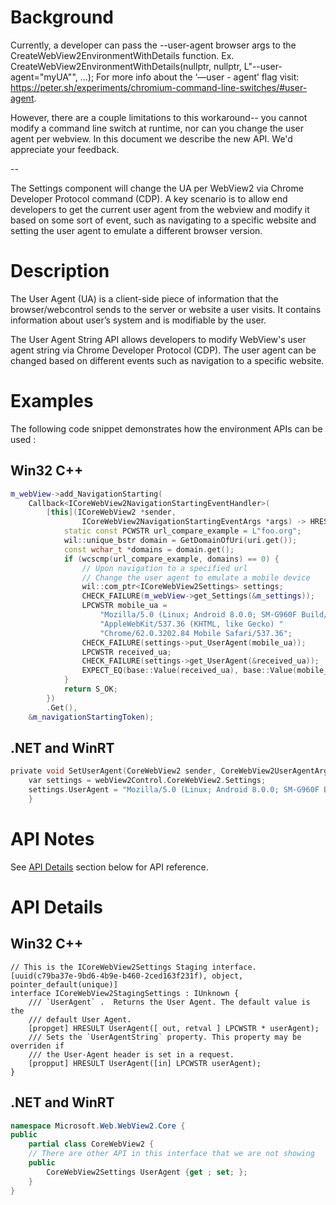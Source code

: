 # Background


Currently, a developer can pass the --user-agent browser args to the CreateWebView2EnvironmentWithDetails function. 
	Ex. CreateWebView2EnvironmentWithDetails(nullptr, nullptr, L"--user-agent=\"myUA\"", ...);
	For more info about the ‘—user - agent’ flag visit: https://peter.sh/experiments/chromium-command-line-switches/#user-agent.

However, there are a couple limitations to this workaround-- you cannot modify a command line switch at runtime, nor can you change the user agent per webview. In this document we describe the new API. We'd appreciate your feedback.

--

The Settings component will change the UA per WebView2 via Chrome Developer Protocol command (CDP). A key scenario is to allow end developers to get the current user agent from the webview and modify it based on some sort of event, such as navigating to a specific website and setting the user agent to emulate a different browser version.


# Description

The User Agent (UA) is a client-side piece of information that the browser/webcontrol sends to the server or website a user visits. It contains information about user’s system and is modifiable by the user.

The User Agent String API allows developers to modify WebView's user agent string via Chrome Developer Protocol (CDP). The user agent can be changed based on different events such as navigation to a specific website. 

# Examples

The following code snippet demonstrates how the environment APIs can be used
:

## Win32 C++
    
```cpp 
m_webView->add_NavigationStarting(
    Callback<ICoreWebView2NavigationStartingEventHandler>(
        [this](ICoreWebView2 *sender,
                ICoreWebView2NavigationStartingEventArgs *args) -> HRESULT {
            static const PCWSTR url_compare_example = L"foo.org";
            wil::unique_bstr domain = GetDomainOfUri(uri.get());
            const wchar_t *domains = domain.get();
            if (wcscmp(url_compare_example, domains) == 0) {
                // Upon navigation to a specified url 
                // Change the user agent to emulate a mobile device 
                wil::com_ptr<ICoreWebView2Settings> settings;
                CHECK_FAILURE(m_webView->get_Settings(&m_settings));
                LPCWSTR mobile_ua =
                    "Mozilla/5.0 (Linux; Android 8.0.0; SM-G960F Build/R16NW) "
                    "AppleWebKit/537.36 (KHTML, like Gecko) "
                    "Chrome/62.0.3202.84 Mobile Safari/537.36";
                CHECK_FAILURE(settings->put_UserAgent(mobile_ua));
                LPCWSTR received_ua;
                CHECK_FAILURE(settings->get_UserAgent(&received_ua));
                EXPECT_EQ(base::Value(received_ua), base::Value(mobile_ua))
            }
            return S_OK;
        })
        .Get(),
    &m_navigationStartingToken);
``` 

## .NET and WinRT

```c #
private void SetUserAgent(CoreWebView2 sender, CoreWebView2UserAgentArgs e) {
    var settings = webView2Control.CoreWebView2.Settings;
    settings.UserAgent = "Mozilla/5.0 (Linux; Android 8.0.0; SM-G960F Build/R16NW) AppleWebKit/537.36 (KHTML, like Gecko) Chrome/62.0.3202.84 Mobile Safari/537.36";
    }
```

# API Notes

See [API Details](#api-details) section below for API reference.

# API Details

## Win32 C++
    
```IDL
// This is the ICoreWebView2Settings Staging interface.
[uuid(c79ba37e-9bd6-4b9e-b460-2ced163f231f), object, pointer_default(unique)]
interface ICoreWebView2StagingSettings : IUnknown {
    /// `UserAgent` .  Returns the User Agent. The default value is the
    /// default User Agent.
    [propget] HRESULT UserAgent([ out, retval ] LPCWSTR * userAgent);
    /// Sets the `UserAgentString` property. This property may be overriden if
    /// the User-Agent header is set in a request.
    [propput] HRESULT UserAgent([in] LPCWSTR userAgent);
}
``` 
## .NET and WinRT

```c#
namespace Microsoft.Web.WebView2.Core {
public
    partial class CoreWebView2 {
    // There are other API in this interface that we are not showing
    public
        CoreWebView2Settings UserAgent {get ; set; };
    }
}
```
